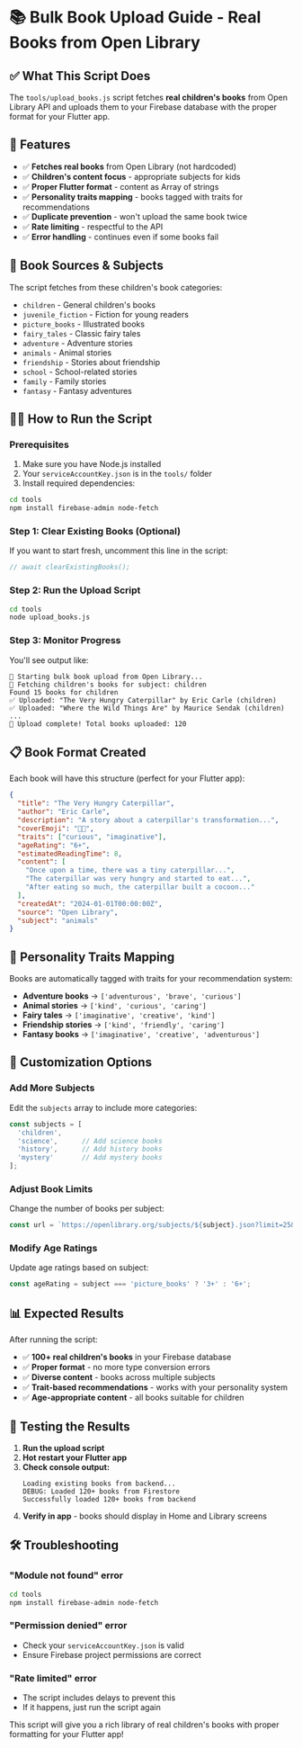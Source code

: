 # 📚 Bulk Book Upload Guide - Real Books from Open Library

## ✅ **What This Script Does**

The `tools/upload_books.js` script fetches **real children's books** from Open Library API and uploads them to your Firebase database with the proper format for your Flutter app.

## 🎯 **Features**

- ✅ **Fetches real books** from Open Library (not hardcoded)
- ✅ **Children's content focus** - appropriate subjects for kids
- ✅ **Proper Flutter format** - content as Array of strings
- ✅ **Personality traits mapping** - books tagged with traits for recommendations
- ✅ **Duplicate prevention** - won't upload the same book twice
- ✅ **Rate limiting** - respectful to the API
- ✅ **Error handling** - continues even if some books fail

## 📖 **Book Sources & Subjects**

The script fetches from these children's book categories:
- `children` - General children's books
- `juvenile_fiction` - Fiction for young readers
- `picture_books` - Illustrated books
- `fairy_tales` - Classic fairy tales
- `adventure` - Adventure stories
- `animals` - Animal stories
- `friendship` - Stories about friendship
- `school` - School-related stories
- `family` - Family stories
- `fantasy` - Fantasy adventures

## 🏃‍♂️ **How to Run the Script**

### **Prerequisites**
1. Make sure you have Node.js installed
2. Your `serviceAccountKey.json` is in the `tools/` folder
3. Install required dependencies:

```bash
cd tools
npm install firebase-admin node-fetch
```

### **Step 1: Clear Existing Books (Optional)**
If you want to start fresh, uncomment this line in the script:
```javascript
// await clearExistingBooks();
```

### **Step 2: Run the Upload Script**
```bash
cd tools
node upload_books.js
```

### **Step 3: Monitor Progress**
You'll see output like:
```
🚀 Starting bulk book upload from Open Library...
📖 Fetching children's books for subject: children
Found 15 books for children
✅ Uploaded: "The Very Hungry Caterpillar" by Eric Carle (children)
✅ Uploaded: "Where the Wild Things Are" by Maurice Sendak (children)
...
🎉 Upload complete! Total books uploaded: 120
```

## 📋 **Book Format Created**

Each book will have this structure (perfect for your Flutter app):

```json
{
  "title": "The Very Hungry Caterpillar",
  "author": "Eric Carle",
  "description": "A story about a caterpillar's transformation...",
  "coverEmoji": "🐾🌟",
  "traits": ["curious", "imaginative"],
  "ageRating": "6+",
  "estimatedReadingTime": 8,
  "content": [
    "Once upon a time, there was a tiny caterpillar...",
    "The caterpillar was very hungry and started to eat...",
    "After eating so much, the caterpillar built a cocoon..."
  ],
  "createdAt": "2024-01-01T00:00:00Z",
  "source": "Open Library",
  "subject": "animals"
}
```

## 🎨 **Personality Traits Mapping**

Books are automatically tagged with traits for your recommendation system:

- **Adventure books** → `['adventurous', 'brave', 'curious']`
- **Animal stories** → `['kind', 'curious', 'caring']`
- **Fairy tales** → `['imaginative', 'creative', 'kind']`
- **Friendship stories** → `['kind', 'friendly', 'caring']`
- **Fantasy books** → `['imaginative', 'creative', 'adventurous']`

## 🔧 **Customization Options**

### **Add More Subjects**
Edit the `subjects` array to include more categories:
```javascript
const subjects = [
  'children',
  'science',      // Add science books
  'history',      // Add history books
  'mystery'       // Add mystery books
];
```

### **Adjust Book Limits**
Change the number of books per subject:
```javascript
const url = `https://openlibrary.org/subjects/${subject}.json?limit=25&details=true`;
```

### **Modify Age Ratings**
Update age ratings based on subject:
```javascript
const ageRating = subject === 'picture_books' ? '3+' : '6+';
```

## 📊 **Expected Results**

After running the script:
- ✅ **100+ real children's books** in your Firebase database
- ✅ **Proper format** - no more type conversion errors
- ✅ **Diverse content** - books across multiple subjects
- ✅ **Trait-based recommendations** - works with your personality system
- ✅ **Age-appropriate content** - all books suitable for children

## 🚀 **Testing the Results**

1. **Run the upload script**
2. **Hot restart your Flutter app**
3. **Check console output:**
   ```
   Loading existing books from backend...
   DEBUG: Loaded 120+ books from Firestore
   Successfully loaded 120+ books from backend
   ```
4. **Verify in app** - books should display in Home and Library screens

## 🛠️ **Troubleshooting**

### **"Module not found" error**
```bash
cd tools
npm install firebase-admin node-fetch
```

### **"Permission denied" error**
- Check your `serviceAccountKey.json` is valid
- Ensure Firebase project permissions are correct

### **"Rate limited" error**
- The script includes delays to prevent this
- If it happens, just run the script again

This script will give you a rich library of real children's books with proper formatting for your Flutter app!

